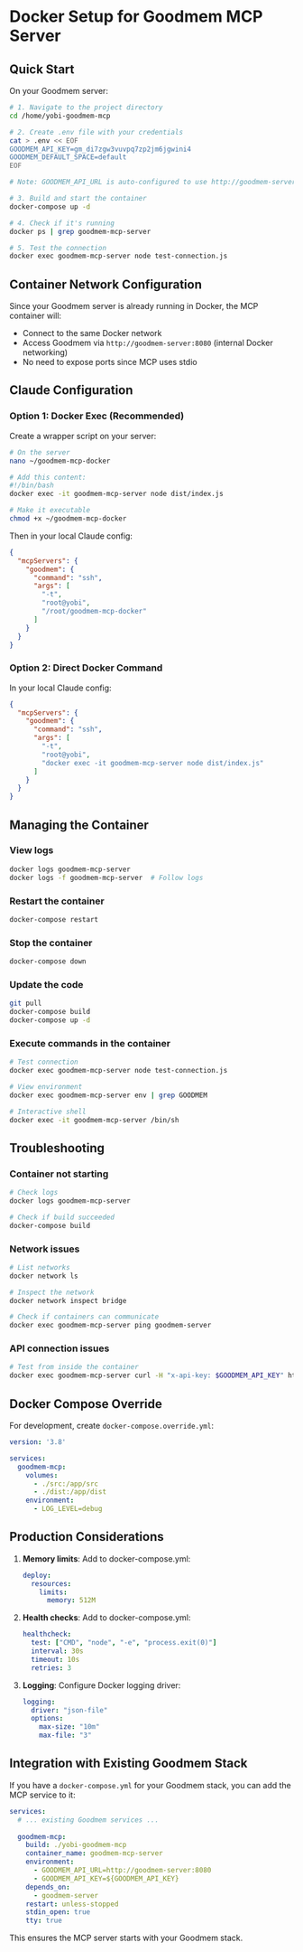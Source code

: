 # Docker Setup for Goodmem MCP Server

## Quick Start

On your Goodmem server:

```bash
# 1. Navigate to the project directory
cd /home/yobi-goodmem-mcp

# 2. Create .env file with your credentials
cat > .env << EOF
GOODMEM_API_KEY=gm_di7zgw3vuvpq7zp2jm6jgwini4
GOODMEM_DEFAULT_SPACE=default
EOF

# Note: GOODMEM_API_URL is auto-configured to use http://goodmem-server:8080

# 3. Build and start the container
docker-compose up -d

# 4. Check if it's running
docker ps | grep goodmem-mcp-server

# 5. Test the connection
docker exec goodmem-mcp-server node test-connection.js
```

## Container Network Configuration

Since your Goodmem server is already running in Docker, the MCP container will:
- Connect to the same Docker network
- Access Goodmem via `http://goodmem-server:8080` (internal Docker networking)
- No need to expose ports since MCP uses stdio

## Claude Configuration

### Option 1: Docker Exec (Recommended)

Create a wrapper script on your server:
```bash
# On the server
nano ~/goodmem-mcp-docker

# Add this content:
#!/bin/bash
docker exec -it goodmem-mcp-server node dist/index.js

# Make it executable
chmod +x ~/goodmem-mcp-docker
```

Then in your local Claude config:
```json
{
  "mcpServers": {
    "goodmem": {
      "command": "ssh",
      "args": [
        "-t",
        "root@yobi",
        "/root/goodmem-mcp-docker"
      ]
    }
  }
}
```

### Option 2: Direct Docker Command

In your local Claude config:
```json
{
  "mcpServers": {
    "goodmem": {
      "command": "ssh",
      "args": [
        "-t",
        "root@yobi",
        "docker exec -it goodmem-mcp-server node dist/index.js"
      ]
    }
  }
}
```

## Managing the Container

### View logs
```bash
docker logs goodmem-mcp-server
docker logs -f goodmem-mcp-server  # Follow logs
```

### Restart the container
```bash
docker-compose restart
```

### Stop the container
```bash
docker-compose down
```

### Update the code
```bash
git pull
docker-compose build
docker-compose up -d
```

### Execute commands in the container
```bash
# Test connection
docker exec goodmem-mcp-server node test-connection.js

# View environment
docker exec goodmem-mcp-server env | grep GOODMEM

# Interactive shell
docker exec -it goodmem-mcp-server /bin/sh
```

## Troubleshooting

### Container not starting
```bash
# Check logs
docker logs goodmem-mcp-server

# Check if build succeeded
docker-compose build
```

### Network issues
```bash
# List networks
docker network ls

# Inspect the network
docker network inspect bridge

# Check if containers can communicate
docker exec goodmem-mcp-server ping goodmem-server
```

### API connection issues
```bash
# Test from inside the container
docker exec goodmem-mcp-server curl -H "x-api-key: $GOODMEM_API_KEY" http://goodmem-server:8080/v1/spaces
```

## Docker Compose Override

For development, create `docker-compose.override.yml`:
```yaml
version: '3.8'

services:
  goodmem-mcp:
    volumes:
      - ./src:/app/src
      - ./dist:/app/dist
    environment:
      - LOG_LEVEL=debug
```

## Production Considerations

1. **Memory limits**: Add to docker-compose.yml:
   ```yaml
   deploy:
     resources:
       limits:
         memory: 512M
   ```

2. **Health checks**: Add to docker-compose.yml:
   ```yaml
   healthcheck:
     test: ["CMD", "node", "-e", "process.exit(0)"]
     interval: 30s
     timeout: 10s
     retries: 3
   ```

3. **Logging**: Configure Docker logging driver:
   ```yaml
   logging:
     driver: "json-file"
     options:
       max-size: "10m"
       max-file: "3"
   ```

## Integration with Existing Goodmem Stack

If you have a `docker-compose.yml` for your Goodmem stack, you can add the MCP service to it:

```yaml
services:
  # ... existing Goodmem services ...
  
  goodmem-mcp:
    build: ./yobi-goodmem-mcp
    container_name: goodmem-mcp-server
    environment:
      - GOODMEM_API_URL=http://goodmem-server:8080
      - GOODMEM_API_KEY=${GOODMEM_API_KEY}
    depends_on:
      - goodmem-server
    restart: unless-stopped
    stdin_open: true
    tty: true
```

This ensures the MCP server starts with your Goodmem stack.